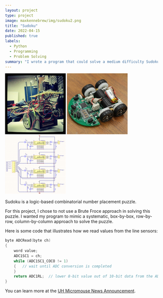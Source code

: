 ```yaml
---
layout: project
type: project
image: maxkennebrew/img/sudoku2.png
title: "Sudoku"
date: 2022-04-15
published: true
labels:
  - Python
  - Programming
  - Problem Solving
summary: "I wrote a program that could solve a medium difficulty Sudoku puzzle without using Brute Froce."
---
```


<div class="text-center p-4">
  <img width="200px" src="../img/micromouse/micromouse-robot.png" class="img-thumbnail" >
  <img width="200px" src="../img/micromouse/micromouse-robot-2.jpg" class="img-thumbnail" >
  <img width="200px" src="../img/micromouse/micromouse-circuit.png" class="img-thumbnail" >
</div>

Sudoku is a logic-based combinatorial number placement puzzle.

For this project, I chose to not use a Brute Froce approach in solving this puzzle. I wanted my program to mimic a systematic, box-by-box, row-by-row, column-by-column approach to solve the puzzle.

Here is some code that illustrates how we read values from the line sensors:

```cpp
byte ADCRead(byte ch)
{
    word value;
    ADC1SC1 = ch;
    while (ADC1SC1_COCO != 1)
    {   // wait until ADC conversion is completed   
    }
    return ADC1RL;  // lower 8-bit value out of 10-bit data from the ADC
}
```

You can learn more at the [UH Micromouse News Announcement](https://manoa.hawaii.edu/news/article.php?aId=2857).
